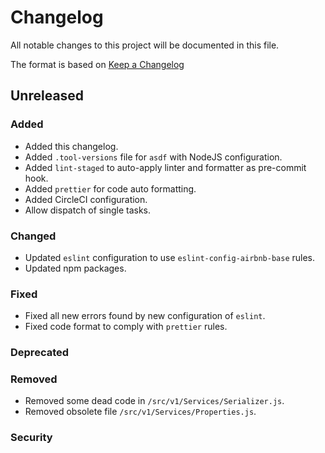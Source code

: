 # Changelog

All notable changes to this project will be documented in this file.

The format is based on [Keep a Changelog](http://keepachangelog.com/en/1.0.0/)

## Unreleased

### Added

- Added this changelog.
- Added `.tool-versions` file for `asdf` with NodeJS configuration.
- Added `lint-staged` to auto-apply linter and formatter as pre-commit hook.
- Added `prettier` for code auto formatting.
- Added CircleCI configuration.
- Allow dispatch of single tasks.

### Changed

- Updated `eslint` configuration to use `eslint-config-airbnb-base` rules.
- Updated npm packages.

### Fixed

- Fixed all new errors found by new configuration of `eslint`.
- Fixed code format to comply with `prettier` rules.

### Deprecated

### Removed

- Removed some dead code in `/src/v1/Services/Serializer.js`.
- Removed obsolete file `/src/v1/Services/Properties.js`.

### Security
